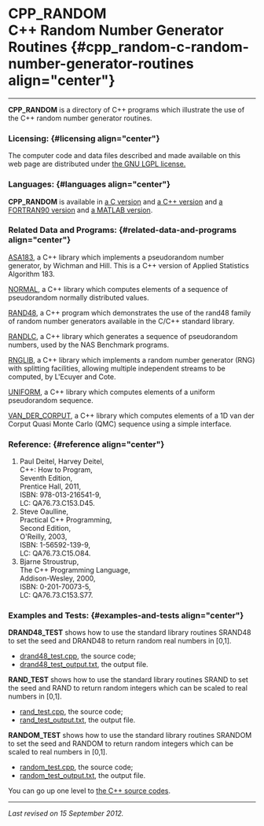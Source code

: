CPP\_RANDOM\
C++ Random Number Generator Routines {#cpp_random-c-random-number-generator-routines align="center"}
====================================

------------------------------------------------------------------------

**CPP\_RANDOM** is a directory of C++ programs which illustrate the use
of the C++ random number generator routines.

### Licensing: {#licensing align="center"}

The computer code and data files described and made available on this
web page are distributed under [the GNU LGPL
license.](../../txt/gnu_lgpl.txt)

### Languages: {#languages align="center"}

**CPP\_RANDOM** is available in [a C
version](../../c_src/c_random/c_random.md) and [a C++
version](../../master/cpp_random/cpp_random.md) and [a FORTRAN90
version](../../f_src/f90_random/f90_random.md) and [a MATLAB
version](../../m_src/matlab_random/matlab_random.md).

### Related Data and Programs: {#related-data-and-programs align="center"}

[ASA183](../../master/asa183/asa183.md), a C++ library which
implements a pseudorandom number generator, by Wichman and Hill. This is
a C++ version of Applied Statistics Algorithm 183.

[NORMAL](../../master/normal/normal.md), a C++ library which computes
elements of a sequence of pseudorandom normally distributed values.

[RAND48](../../master/rand48/rand48.md), a C++ program which
demonstrates the use of the rand48 family of random number generators
available in the C/C++ standard library.

[RANDLC](../../master/randlc/randlc.md), a C++ library which
generates a sequence of pseudorandom numbers, used by the NAS Benchmark
programs.

[RNGLIB](../../master/rnglib/rnglib.md), a C++ library which
implements a random number generator (RNG) with splitting facilities,
allowing multiple independent streams to be computed, by L'Ecuyer and
Cote.

[UNIFORM](../../master/uniform/uniform.md), a C++ library which
computes elements of a uniform pseudorandom sequence.

[VAN\_DER\_CORPUT](../../master/van_der_corput/van_der_corput.md), a
C++ library which computes elements of a 1D van der Corput Quasi Monte
Carlo (QMC) sequence using a simple interface.

### Reference: {#reference align="center"}

1.  Paul Deitel, Harvey Deitel,\
    C++: How to Program,\
    Seventh Edition,\
    Prentice Hall, 2011,\
    ISBN: 978-013-216541-9,\
    LC: QA76.73.C153.D45.
2.  Steve Oaulline,\
    Practical C++ Programming,\
    Second Edition,\
    O'Reilly, 2003,\
    ISBN: 1-56592-139-9,\
    LC: QA76.73.C15.O84.
3.  Bjarne Stroustrup,\
    The C++ Programming Language,\
    Addison-Wesley, 2000,\
    ISBN: 0-201-70073-5,\
    LC: QA76.73.C153.S77.

### Examples and Tests: {#examples-and-tests align="center"}

**DRAND48\_TEST** shows how to use the standard library routines SRAND48
to set the seed and DRAND48 to return random real numbers in \[0,1\].

-   [drand48\_test.cpp](drand48_test.cpp), the source code;
-   [drand48\_test\_output.txt](drand48_test_output.txt), the output
    file.

**RAND\_TEST** shows how to use the standard library routines SRAND to
set the seed and RAND to return random integers which can be scaled to
real numbers in \[0,1\].

-   [rand\_test.cpp](rand_test.cpp), the source code;
-   [rand\_test\_output.txt](rand_test_output.txt), the output file.

**RANDOM\_TEST** shows how to use the standard library routines SRANDOM
to set the seed and RANDOM to return random integers which can be scaled
to real numbers in \[0,1\].

-   [random\_test.cpp](random_test.cpp), the source code;
-   [random\_test\_output.txt](random_test_output.txt), the output file.

You can go up one level to [the C++ source codes](../cpp_src.md).

------------------------------------------------------------------------

*Last revised on 15 September 2012.*
